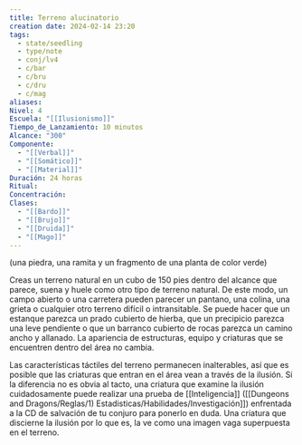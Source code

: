 ```yaml
---
title: Terreno alucinatorio
creation date: 2024-02-14 23:20
tags:
  - state/seedling
  - type/note
  - conj/lv4
  - c/bar
  - c/bru
  - c/dru
  - c/mag
aliases: 
Nivel: 4
Escuela: "[[Ilusionismo]]"
Tiempo_de_Lanzamiento: 10 minutos
Alcance: "300"
Componente:
  - "[[Verbal]]"
  - "[[Somático]]"
  - "[[Material]]"
Duración: 24 horas
Ritual: 
Concentración: 
Clases:
  - "[[Bardo]]"
  - "[[Brujo]]"
  - "[[Druida]]"
  - "[[Mago]]"
---
```

(una piedra, una ramita y un fragmento de una planta de color verde)

Creas un terreno natural en un cubo de 150 pies dentro del alcance que parece, suena y huele como otro tipo de terreno natural. De este modo, un campo abierto o una carretera pueden parecer un pantano, una colina, una grieta o cualquier otro terreno difícil o intransitable. Se puede hacer que un estanque parezca un prado cubierto de hierba, que un precipicio parezca una leve pendiente o que un barranco cubierto de rocas parezca un camino ancho y allanado. La apariencia de estructuras, equipo y criaturas que se encuentren dentro del área no cambia.

Las características táctiles del terreno permanecen inalterables, así que es posible que las criaturas que entran en el área vean a través de la ilusión. Si la diferencia no es obvia al tacto, una criatura que examine la ilusión cuidadosamente puede realizar una prueba de [[Inteligencia]] ([[Dungeons and Dragons/Reglas/1) Estadisticas/Habilidades/Investigación]]) enfrentada a la CD de salvación de tu conjuro para ponerlo en duda. Una criatura que discierne la ilusión por lo que es, la ve como una imagen vaga superpuesta en el terreno.
